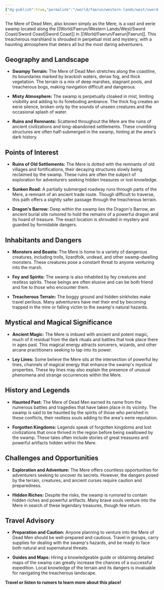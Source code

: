 ```yaml
---
{"dg-publish":true,"permalink":"/world/faerun/western-lands/west/sword-coast/mere-of-dead-men/"}
---
```


The Mere of Dead Men, also known simply as the Mere, is a vast and eerie swamp located along the [[World/Faerun/Western Lands/West/Sword Coast/Sword Coast\|Sword Coast]] in [[World/Faerun/Faerun\|Faerun]]. This treacherous marshland is shrouded in perpetual mist and mystery, with a haunting atmosphere that deters all but the most daring adventurers.

## Geography and Landscape

- **Swampy Terrain:** The Mere of Dead Men stretches along the coastline, its boundaries marked by brackish waters, dense fog, and thick vegetation. The terrain is a mix of deep marshes, stagnant pools, and treacherous bogs, making navigation difficult and dangerous.

- **Misty Atmosphere:** The swamp is perpetually cloaked in mist, limiting visibility and adding to its foreboding ambiance. The thick fog creates an eerie silence, broken only by the sounds of unseen creatures and the occasional splash of water.

- **Ruins and Remnants:** Scattered throughout the Mere are the ruins of ancient civilizations and long-abandoned settlements. These crumbling structures are often half-submerged in the swamp, hinting at the area's dark history.

## Points of Interest

- **Ruins of Old Settlements:** The Mere is dotted with the remnants of old villages and fortifications, their decaying structures slowly being reclaimed by the swamp. These ruins are often the subject of exploration for adventurers seeking hidden treasures or lost knowledge.

- **Sunken Road:** A partially submerged roadway runs through parts of the Mere, a remnant of an ancient trade route. Though difficult to traverse, this path offers a slightly safer passage through the treacherous terrain.

- **Dragon's Barrow:** Deep within the swamp lies the Dragon's Barrow, an ancient burial site rumored to hold the remains of a powerful dragon and its hoard of treasure. The exact location is shrouded in mystery and guarded by formidable dangers.

## Inhabitants and Dangers

- **Monsters and Beasts:** The Mere is home to a variety of dangerous creatures, including trolls, lizardfolk, undead, and other swamp-dwelling monsters. These creatures pose a constant threat to anyone venturing into the marsh.

- **Fey and Spirits:** The swamp is also inhabited by fey creatures and restless spirits. These beings are often elusive and can be both friend and foe to those who encounter them.

- **Treacherous Terrain:** The boggy ground and hidden sinkholes make travel perilous. Many adventurers have met their end by becoming trapped in the mire or falling victim to the swamp's natural hazards.

## Mystical and Magical Significance

- **Ancient Magic:** The Mere is imbued with ancient and potent magic, much of it residual from the dark rituals and battles that took place there in ages past. This magical energy attracts sorcerers, wizards, and other arcane practitioners seeking to tap into its power.

- **Ley Lines:** Some believe the Mere sits at the intersection of powerful ley lines, channels of magical energy that enhance the swamp's mystical properties. These ley lines may also explain the presence of unusual phenomena and strange occurrences within the Mere.

## History and Legends

- **Haunted Past:** The Mere of Dead Men earned its name from the numerous battles and tragedies that have taken place in its vicinity. The swamp is said to be haunted by the spirits of those who perished in these conflicts, their restless souls adding to the area's eerie reputation.

- **Forgotten Kingdoms:** Legends speak of forgotten kingdoms and lost civilizations that once thrived in the region before being swallowed by the swamp. These tales often include stories of great treasures and powerful artifacts hidden within the Mere.

## Challenges and Opportunities

- **Exploration and Adventure:** The Mere offers countless opportunities for adventurers seeking to uncover its secrets. However, the dangers posed by the terrain, creatures, and ancient curses require caution and preparedness.

- **Hidden Riches:** Despite the risks, the swamp is rumored to contain hidden riches and powerful artifacts. Many brave souls venture into the Mere in search of these legendary treasures, though few return.

## Travel Advisory

- **Preparation and Caution:** Anyone planning to venture into the Mere of Dead Men should be well-prepared and cautious. Travel in groups, carry supplies for dealing with the swamp's hazards, and be ready to face both natural and supernatural threats.

- **Guides and Maps:** Hiring a knowledgeable guide or obtaining detailed maps of the swamp can greatly increase the chances of a successful expedition. Local knowledge of the terrain and its dangers is invaluable for navigating the treacherous landscape.

**Travel or listen to rumors to learn more about this place!**